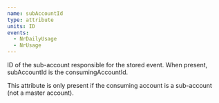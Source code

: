 ```yaml
---
name: subAccountId
type: attribute
units: ID
events:
  - NrDailyUsage
  - NrUsage
---
```


ID of the sub-account responsible for the stored event. When present, subAccountId is the consumingAccountId.

This attribute is only present if the consuming account is a sub-account (not a master account).